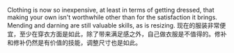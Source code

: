 Clothing  is  now  so  inexpensive,  at  least  in  terms  of  getting  dressed,  that making  your  own  isn't  worthwhile  other  than  for  the  satisfaction  it  brings. Mending and darning are still valuable skills, as is resizing.
现在的服装非常便宜，至少在穿衣方面是如此，除了带来满足感之外，自己做衣服是不值得的。修补和修补仍然是有价值的技能，调整尺寸也是如此。